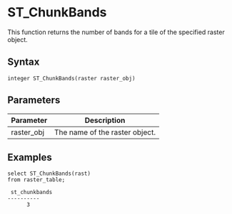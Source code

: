 # ST\_ChunkBands

This function returns the number of bands for a tile of the specified raster object.

## Syntax

```
integer ST_ChunkBands(raster raster_obj)
```

## Parameters

|Parameter|Description|
|---------|-----------|
|raster\_obj|The name of the raster object.|

## Examples

```
select ST_ChunkBands(rast)
from raster_table;

 st_chunkbands  
----------
      3
```

